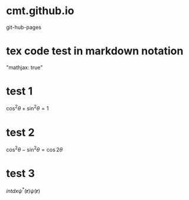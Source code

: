 # cmt.github.io
git-hub-pages

# tex code test in markdown notation
"mathjax: true"

# test 1
$\cos^{2}\theta + \sin^{2}\theta = 1$

# test 2
$\cos^{2}\theta - \sin^{2}\theta = \cos 2\theta$

# test 3
$int dx \psi^{*}(\mathbf{r}) \psi(\mathbf{r})$
